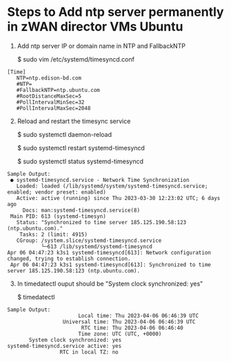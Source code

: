 # Steps to Add ntp server permanently in zWAN director VMs Ubuntu

1. Add ntp server IP or domain name in NTP and FallbackNTP 
    
   $ sudo vim /etc/systemd/timesyncd.conf

```
[Time]
   NTP=ntp.edison-bd.com
   #NTP=
   #FallbackNTP=ntp.ubuntu.com
   #RootDistanceMaxSec=5
   #PollIntervalMinSec=32
   #PollIntervalMaxSec=2048
```


2. Reload and restart the timesync service 

   $ sudo systemctl daemon-reload 
   
   $ sudo systemctl restart systemd-timesyncd 
   
   $ sudo systemctl status systemd-timesyncd

```
Sample Output:
 ● systemd-timesyncd.service - Network Time Synchronization
   Loaded: loaded (/lib/systemd/system/systemd-timesyncd.service; enabled; vendor preset: enabled)
   Active: active (running) since Thu 2023-03-30 12:23:02 UTC; 6 days ago
     Docs: man:systemd-timesyncd.service(8)
 Main PID: 613 (systemd-timesyn)
   Status: "Synchronized to time server 185.125.190.58:123 (ntp.ubuntu.com)." 
    Tasks: 2 (limit: 4915)
   CGroup: /system.slice/systemd-timesyncd.service
           └─613 /lib/systemd/systemd-timesyncd
Apr 06 04:47:23 k3s1 systemd-timesyncd[613]: Network configuration changed, trying to establish connection.
 Apr 06 04:47:23 k3s1 systemd-timesyncd[613]: Synchronized to time server 185.125.190.58:123 (ntp.ubuntu.com).
```


3. In timedatectl ouput should be "System clock synchronized: yes"

   $ timedatectl

```
Sample Output:
                       Local time: Thu 2023-04-06 06:46:39 UTC
                  Universal time: Thu 2023-04-06 06:46:39 UTC
                        RTC time: Thu 2023-04-06 06:46:40
                       Time zone: UTC (UTC, +0000)
       System clock synchronized: yes
systemd-timesyncd.service active: yes
                 RTC in local TZ: no
```

